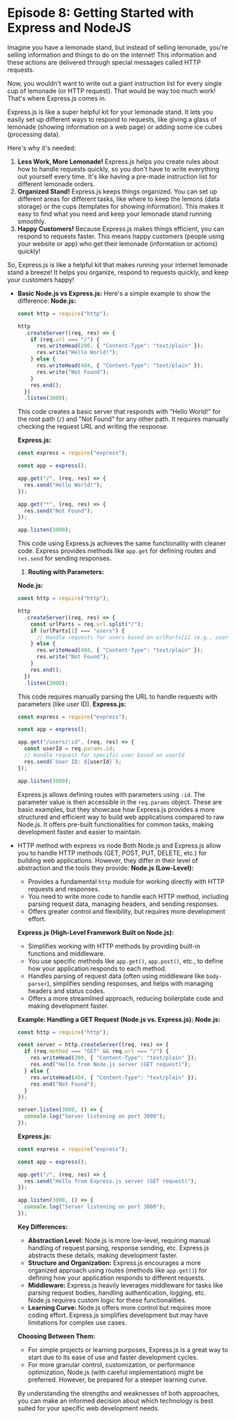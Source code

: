 # Episode 8: **Getting Started with Express and NodeJS**

Imagine you have a lemonade stand, but instead of selling lemonade, you're selling information and things to do on the internet! This information and these actions are delivered through special messages called HTTP requests.

Now, you wouldn't want to write out a giant instruction list for every single cup of lemonade (or HTTP request). That would be way too much work! That's where Express.js comes in.

Express.js is like a super helpful kit for your lemonade stand. It lets you easily set up different ways to respond to requests, like giving a glass of lemonade (showing information on a web page) or adding some ice cubes (processing data).

Here's why it's needed:

1. **Less Work, More Lemonade!** Express.js helps you create rules about how to handle requests quickly, so you don't have to write everything out yourself every time. It's like having a pre-made instruction list for different lemonade orders.
2. **Organized Stand!** Express.js keeps things organized. You can set up different areas for different tasks, like where to keep the lemons (data storage) or the cups (templates for showing information). This makes it easy to find what you need and keep your lemonade stand running smoothly.
3. **Happy Customers!** Because Express.js makes things efficient, you can respond to requests faster. This means happy customers (people using your website or app) who get their lemonade (information or actions) quickly!

So, Express.js is like a helpful kit that makes running your internet lemonade stand a breeze! It helps you organize, respond to requests quickly, and keep your customers happy!

- **Basic Node.js vs Express.js:**
  Here's a simple example to show the difference:
  **Node.js:**

  ```jsx
  const http = require("http");

  http
    .createServer((req, res) => {
      if (req.url === "/") {
        res.writeHead(200, { "Content-Type": "text/plain" });
        res.write("Hello World!");
      } else {
        res.writeHead(404, { "Content-Type": "text/plain" });
        res.write("Not Found");
      }
      res.end();
    })
    .listen(3000);
  ```

  This code creates a basic server that responds with "Hello World!" for the root path (`/`) and "Not Found" for any other path. It requires manually checking the request URL and writing the response.

  **Express.js:**

  ```jsx
  const express = require("express");

  const app = express();

  app.get("/", (req, res) => {
    res.send("Hello World!");
  });

  app.get("*", (req, res) => {
    res.send("Not Found");
  });

  app.listen(3000);
  ```

  This code using Express.js achieves the same functionality with cleaner code. Express provides methods like `app.get` for defining routes and `res.send` for sending responses.

  1. **Routing with Parameters:**

  **Node.js:**

  ```jsx
  const http = require("http");

  http
    .createServer((req, res) => {
      const urlParts = req.url.split("/");
      if (urlParts[1] === "users") {
        // Handle requests for users based on urlParts[2] (e.g., user ID)
      } else {
        res.writeHead(404, { "Content-Type": "text/plain" });
        res.write("Not Found");
      }
      res.end();
    })
    .listen(3000);
  ```

  This code requires manually parsing the URL to handle requests with parameters (like user ID).
  **Express.js:**

  ```jsx
  const express = require("express");

  const app = express();

  app.get("/users/:id", (req, res) => {
    const userId = req.params.id;
    // Handle request for specific user based on userId
    res.send(`User ID: ${userId}`);
  });

  app.listen(3000);
  ```

  Express.js allows defining routes with parameters using `:id`. The parameter value is then accessible in the `req.params` object.
  These are basic examples, but they showcase how Express.js provides a more structured and efficient way to build web applications compared to raw Node.js. It offers pre-built functionalities for common tasks, making development faster and easier to maintain.

- HTTP method with express vs node
  Both Node.js and Express.js allow you to handle HTTP methods (GET, POST, PUT, DELETE, etc.) for building web applications. However, they differ in their level of abstraction and the tools they provide:
  **Node.js (Low-Level):**

  - Provides a fundamental `http` module for working directly with HTTP requests and responses.
  - You need to write more code to handle each HTTP method, including parsing request data, managing headers, and sending responses.
  - Offers greater control and flexibility, but requires more development effort.

  **Express.js (High-Level Framework Built on Node.js):**

  - Simplifies working with HTTP methods by providing built-in functions and middleware.
  - You use specific methods like `app.get()`, `app.post()`, etc., to define how your application responds to each method.
  - Handles parsing of request data (often using middleware like `body-parser`), simplifies sending responses, and helps with managing headers and status codes.
  - Offers a more streamlined approach, reducing boilerplate code and making development faster.

  **Example: Handling a GET Request (Node.js vs. Express.js):**
  **Node.js:**

  ```jsx
  const http = require("http");

  const server = http.createServer((req, res) => {
    if (req.method === "GET" && req.url === "/") {
      res.writeHead(200, { "Content-Type": "text/plain" });
      res.end("Hello from Node.js server (GET request)");
    } else {
      res.writeHead(404, { "Content-Type": "text/plain" });
      res.end("Not Found");
    }
  });

  server.listen(3000, () => {
    console.log("Server listening on port 3000");
  });
  ```

  **Express.js:**

  ```jsx
  const express = require("express");

  const app = express();

  app.get("/", (req, res) => {
    res.send("Hello from Express.js server (GET request)");
  });

  app.listen(3000, () => {
    console.log("Server listening on port 3000");
  });
  ```

  **Key Differences:**

  - **Abstraction Level:** Node.js is more low-level, requiring manual handling of request parsing, response sending, etc. Express.js abstracts these details, making development faster.
  - **Structure and Organization:** Express.js encourages a more organized approach using routes (methods like `app.get()`) for defining how your application responds to different requests.
  - **Middleware:** Express.js heavily leverages middleware for tasks like parsing request bodies, handling authentication, logging, etc. Node.js requires custom logic for these functionalities.
  - **Learning Curve:** Node.js offers more control but requires more coding effort. Express.js simplifies development but may have limitations for complex use cases.

  **Choosing Between Them:**

  - For simple projects or learning purposes, Express.js is a great way to start due to its ease of use and faster development cycles.
  - For more granular control, customization, or performance optimization, Node.js (with careful implementation) might be preferred. However, be prepared for a steeper learning curve.

  By understanding the strengths and weaknesses of both approaches, you can make an informed decision about which technology is best suited for your specific web development needs.
